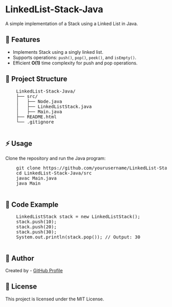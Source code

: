 <!DOCTYPE html>
<html>

<body>
    <h1>LinkedList-Stack-Java</h1>
    <p>A simple implementation of a Stack using a Linked List in Java.</p>
  
   <h2>📌 Features</h2>
    <ul>
        <li>Implements Stack using a singly linked list.</li>
        <li>Supports operations: <code>push()</code>, <code>pop()</code>, <code>peek()</code>, and <code>isEmpty()</code>.</li>
        <li>Efficient <strong>O(1)</strong> time complexity for push and pop operations.</li>
    </ul>
    
   <h2>📂 Project Structure</h2>
    <pre>
    LinkedList-Stack-Java/
    ├── src/
    │   ├── Node.java
    │   ├── LinkedListStack.java
    │   ├── Main.java
    ├── README.html
    └── .gitignore
    </pre>
    
   <h2>⚡ Usage</h2>
    <p>Clone the repository and run the Java program:</p>
    <pre>
    git clone https://github.com/yourusername/LinkedList-Stack-Java.git
    cd LinkedList-Stack-Java/src
    javac Main.java
    java Main
    </pre>
  
  <h2>📜 Code Example</h2>
    <pre>
    LinkedListStack stack = new LinkedListStack();
    stack.push(10);
    stack.push(20);
    stack.push(30);
    System.out.println(stack.pop()); // Output: 30
    </pre>
   
   <h2>📌 Author</h2>
    <p>Created by <strong></strong> - <a href="https://.com/yourusername">GitHub Profile</a></p>
  
   <h2>📜 License</h2>
    <p>This project is licensed under the MIT License.</p>
</body>
</html>

